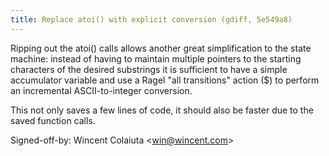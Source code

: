 ```yaml
---
title: Replace atoi() with explicit conversion (gdiff, 5e549a8)
---
```


Ripping out the atoi() calls allows another great simplification to the state machine: instead of having to maintain multiple pointers to the starting characters of the desired substrings it is sufficient to have a simple accumulator variable and use a Ragel "all transitions" action ($) to perform an incremental ASCII-to-integer conversion.

This not only saves a few lines of code, it should also be faster due to the saved function calls.

Signed-off-by: Wincent Colaiuta &lt;win@wincent.com&gt;
